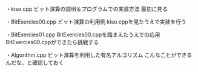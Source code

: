 ・kiso.cpp
ビット演算の説明＆プログラムでの実装方法
最初に見る

・BitExercies00.cpp
ビット演算の利用例
kiso.cppを見たうえで実装を行う

・BitExercies01.cpp
BitExercies00.cppを踏まえたうえでの応用
BitExercies00.cppができたら挑戦する

・Algorithm.cpp
ビット演算を利用した有名アルゴリズム
こんなことができるんだな、と確認しておく
